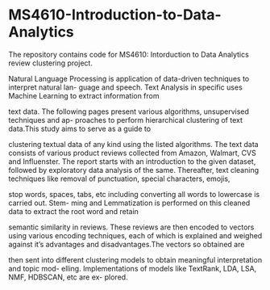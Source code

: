 # MS4610-Introduction-to-Data-Analytics

The repository contains code for MS4610: Intorduction to Data Analytics review clustering project.

Natural Language Processing is application of data-driven techniques to interpret natural lan-
guage and speech. Text Analysis in specific uses Machine Learning to extract information from

text data. The following pages present various algorithms, unsupervised techniques and ap-
proaches to perform hierarchical clustering of text data.This study aims to serve as a guide to

clustering textual data of any kind using the listed algorithms.
The text data consists of various product reviews collected from Amazon, Walmart, CVS and
Influenster. The report starts with an introduction to the given dataset, followed by exploratory
data analysis of the same.
Thereafter, text cleaning techniques like removal of punctuation, special characters, emojis,

stop words, spaces, tabs, etc including converting all words to lowercase is carried out. Stem-
ming and Lemmatization is performed on this cleaned data to extract the root word and retain

semantic similarity in reviews.
These reviews are then encoded to vectors using various encoding techniques, each of which is
explained and weighed against it’s advantages and disadvantages.The vectors so obtained are

then sent into different clustering models to obtain meaningful interpretation and topic mod-
elling. Implementations of models like TextRank, LDA, LSA, NMF, HDBSCAN, etc are ex-
plored.
